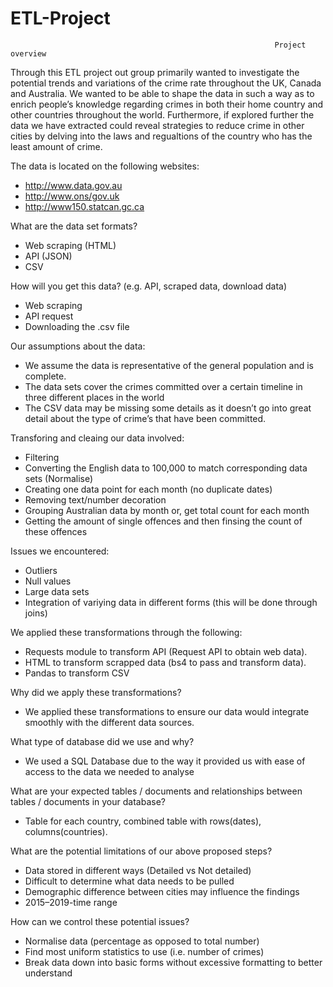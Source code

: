 # ETL-Project
                                                               Project overview

Through this ETL project out group primarily wanted to investigate the potential trends and variations of the crime rate throughout the UK, Canada and Australia. We wanted to be able to shape the data in such a way as to enrich people’s knowledge regarding crimes in both their home country and other countries throughout the world. Furthermore, if explored further the data we have extracted could reveal strategies to reduce crime in other cities by delving into the laws and regualtions of the country who has the least amount of crime. 

The data is located on the following websites: 
-	http://www.data.gov.au
-	http://www.ons/gov.uk
-	http://www150.statcan.gc.ca

What are the data set formats?
-	Web scraping (HTML)
-	API (JSON)
-	CSV

How will you get this data? (e.g. API, scraped data, download data)
-	Web scraping
-	API request
-	Downloading the .csv file
 
Our assumptions about the data: 
-	We assume the data is representative of the general population and is complete.
-	The data sets cover the crimes committed over a certain timeline in three different places in the world
-	The CSV data may be missing some details as it doesn’t go into great detail about the type of crime’s that have been committed.

Transforing and cleaing our data involved: 
-	Filtering 
-	Converting the English data to 100,000 to match corresponding data sets (Normalise)
-	Creating one data point for each month (no duplicate dates)
-	Removing text/number decoration
-	Grouping Australian data by month or, get total count for each month
-	Getting the amount of single offences and then finsing the count of these offences

Issues we encountered: 
-	Outliers
-	Null values
-	Large data sets 
-	Integration of variying data in different forms (this will be done through joins)
 
We applied these transformations through the following: 
-	Requests module to transform API (Request API to obtain web data).
-	HTML to transform scrapped data (bs4 to pass and transform data).
-	Pandas to transform CSV

Why did we apply these transformations?
- We applied these transformations to ensure our data would integrate smoothly with the different data sources.

What type of database did we use and why? 
-	We used a SQL Database due to the way it provided us with ease of access to the data we needed to analyse 

What are your expected tables / documents and relationships between tables / documents in your database?
-	Table for each country, combined table with rows(dates), columns(countries).

What are the potential limitations of our above proposed steps?
-	Data stored in different ways (Detailed vs Not detailed)
-	Difficult to determine what data needs to be pulled
-	Demographic difference between cities may influence the findings
-	2015–2019-time range

How can we control these potential issues?
-	Normalise data (percentage as opposed to total number)
-	Find most uniform statistics to use (i.e. number of crimes)
-	Break data down into basic forms without excessive formatting to better understand
